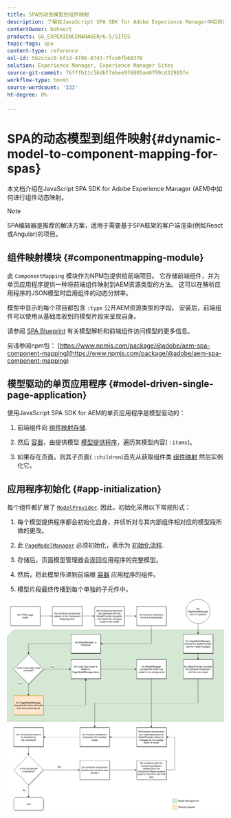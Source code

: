 ```yaml
---
title: SPA的动态模型到组件映射
description: 了解在JavaScript SPA SDK for Adobe Experience Manager中如何进行动态模型到组件的映射。
contentOwner: bohnert
products: SG_EXPERIENCEMANAGER/6.5/SITES
topic-tags: spa
content-type: reference
exl-id: 5b2ccac0-bf1d-4f06-8743-7fce6fb68378
solution: Experience Manager, Experience Manager Sites
source-git-commit: 76fffb11c56dbf7ebee9f6805ae0799cd32985fe
workflow-type: tm+mt
source-wordcount: '333'
ht-degree: 0%

---
```


# SPA的动态模型到组件映射{#dynamic-model-to-component-mapping-for-spas}

本文档介绍在JavaScript SPA SDK for Adobe Experience Manager (AEM)中如何进行组件动态映射。

>[!NOTE]
>
>SPA编辑器是推荐的解决方案，适用于需要基于SPA框架的客户端渲染(例如React或Angular)的项目。

## 组件映射模块 {#componentmapping-module}

此 `ComponentMapping` 模块作为NPM包提供给前端项目。 它存储前端组件，并为单页应用程序提供一种将前端组件映射到AEM资源类型的方法。 这可以在解析应用程序的JSON模型时启用组件的动态分辨率。

模型中显示的每个项目都包含 `:type` 公开AEM资源类型的字段。 安装后，前端组件可以使用从基础库收到的模型片段来呈现自身。

请参阅 [SPA Blueprint](/help/sites-developing/spa-blueprint.md) 有关模型解析和前端组件访问模型的更多信息。

另请参阅npm包： [https://www.npmjs.com/package/@adobe/aem-spa-component-mapping](https://www.npmjs.com/package/@adobe/aem-spa-component-mapping)

## 模型驱动的单页应用程序 {#model-driven-single-page-application}

使用JavaScript SPA SDK for AEM的单页应用程序是模型驱动的：

1. 前端组件向 [组件映射存储](/help/sites-developing/spa-dynamic-model-to-component-mapping.md#componentmapping-module).
1. 然后 [容器](/help/sites-developing/spa-blueprint.md#container)，由提供模型 [模型提供程序](/help/sites-developing/spa-blueprint.md#the-model-provider)，遍历其模型内容( `:items`)。

1. 如果存在页面，则其子页面( `:children`)首先从获取组件类 [组件映射](/help/sites-developing/spa-blueprint.md#componentmapping) 然后实例化它。

## 应用程序初始化 {#app-initialization}

每个组件都扩展了 [`ModelProvider`](/help/sites-developing/spa-blueprint.md#the-model-provider). 因此，初始化采用以下常规形式：

1. 每个模型提供程序都会初始化自身，并侦听对与其内部组件相对应的模型段所做的更改。
1. 此 [`PageModelManager`](/help/sites-developing/spa-blueprint.md#pagemodelmanager) 必须初始化，表示为 [初始化流程](/help/sites-developing/spa-blueprint.md).

1. 存储后，页面模型管理器会返回应用程序的完整模型。
1. 然后，将此模型传递到前端根 [容器](/help/sites-developing/spa-blueprint.md#container) 应用程序的组件。
1. 模型片段最终传播到每个单独的子元件中。

![app_model_initialization](assets/app_model_initialization.png)
